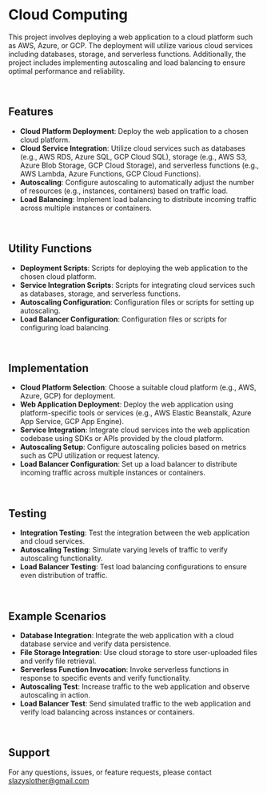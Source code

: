 # Cloud Computing

This project involves deploying a web application to a cloud platform such as AWS, Azure, or GCP. The deployment will utilize various cloud services including databases, storage, and serverless functions. Additionally, the project includes implementing autoscaling and load balancing to ensure optimal performance and reliability.

<br/>


## Features

- __Cloud Platform Deployment__: Deploy the web application to a chosen cloud platform.
- __Cloud Service Integration__: Utilize cloud services such as databases (e.g., AWS RDS, Azure SQL, GCP Cloud SQL), storage (e.g., AWS S3, Azure Blob Storage, GCP Cloud Storage), and serverless functions (e.g., AWS Lambda, Azure Functions, GCP Cloud Functions).
- __Autoscaling__: Configure autoscaling to automatically adjust the number of resources (e.g., instances, containers) based on traffic load.
- __Load Balancing__: Implement load balancing to distribute incoming traffic across multiple instances or containers.

<br/>

## Utility Functions

- __Deployment Scripts__: Scripts for deploying the web application to the chosen cloud platform.
- __Service Integration Scripts__: Scripts for integrating cloud services such as databases, storage, and serverless functions.
- __Autoscaling Configuration__: Configuration files or scripts for setting up autoscaling.
- __Load Balancer Configuration__: Configuration files or scripts for configuring load balancing.

<br/>

## Implementation

- __Cloud Platform Selection__: Choose a suitable cloud platform (e.g., AWS, Azure, GCP) for deployment.
- __Web Application Deployment__: Deploy the web application using platform-specific tools or services (e.g., AWS Elastic Beanstalk, Azure App Service, GCP App Engine).
- __Service Integration__: Integrate cloud services into the web application codebase using SDKs or APIs provided by the cloud platform.
- __Autoscaling Setup__: Configure autoscaling policies based on metrics such as CPU utilization or request latency.
- __Load Balancer Configuration__: Set up a load balancer to distribute incoming traffic across multiple instances or containers.

<br/>

## Testing

- __Integration Testing__: Test the integration between the web application and cloud services.
- __Autoscaling Testing__: Simulate varying levels of traffic to verify autoscaling functionality.
- __Load Balancer Testing__: Test load balancing configurations to ensure even distribution of traffic.

<br/>

## Example Scenarios

- __Database Integration__: Integrate the web application with a cloud database service and verify data persistence.
- __File Storage Integration__: Use cloud storage to store user-uploaded files and verify file retrieval.
- __Serverless Function Invocation__: Invoke serverless functions in response to specific events and verify functionality.
- __Autoscaling Test__: Increase traffic to the web application and observe autoscaling in action.
- __Load Balancer Test__: Send simulated traffic to the web application and verify load balancing across instances or containers.

<br/>

## Support

For any questions, issues, or feature requests, please contact slazyslother@gmail.com

